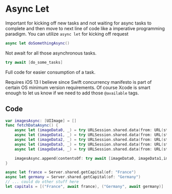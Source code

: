 # Async Let

Important for kicking off new tasks and not waiting for async tasks to complete and then move to next line of code like a imperative programming paradigm.
You can utilize `async let` for kicking off request

```swift
async let doSomethingAsync()
```

Not await for all those asynchronous tasks.
```swift
try await [do_some_tasks]
```

Full code for easier consumption of a task.

Requires iOS 13 I believe since Swift concurrency manifesto is part of certain OS minimum version requirements. Of course Xcode is smart enough to let us know if we need to add those `@available` tags.
## Code

```swift
var imagesAsync: [UIImage] = []
func fetchDataAsync() {
	async let (imageData0, _) = try URLSession.shared.data(from: URL(string: imagesArr[0])!)
	async let (imageData1, _) = try URLSession.shared.data(from: URL(string: imagesArr[1])!)
	async let (imageData2, _) = try URLSession.shared.data(from: URL(string: imagesArr[2])!)
	async let (imageData3, _) = try URLSession.shared.data(from: URL(string: imagesArr[3])!)
	async let (imageData4, _) = try URLSession.shared.data(from: URL(string: imagesArr[4])!)

	imagesAsync.append(contentsOf: try await [imageData0, imageData1,imageData2,imageData3])
}

```


```swift
async let france = Server.shared.getCapital(of: "France")
async let germany = Server.shared.getCapital(of: "Germany")
// ... could do other stuff here
let capitals = [("France", await france), ("Germany", await germany)]
```